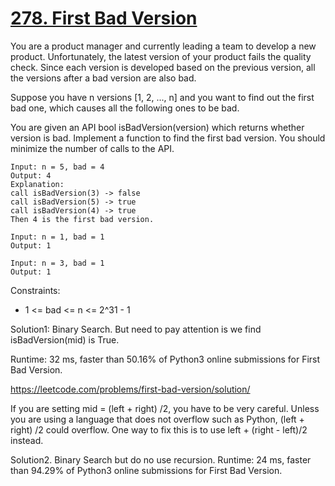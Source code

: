 # [278. First Bad Version](https://leetcode.com/problems/first-bad-version/)

You are a product manager and currently leading a team to develop a new product. Unfortunately, the latest version of your product fails the quality check. Since each version is developed based on the previous version, all the versions after a bad version are also bad.

Suppose you have n versions [1, 2, ..., n] and you want to find out the first bad one, which causes all the following ones to be bad.

You are given an API bool isBadVersion(version) which returns whether version is bad. Implement a function to find the first bad version. You should minimize the number of calls to the API.

```
Input: n = 5, bad = 4
Output: 4
Explanation:
call isBadVersion(3) -> false
call isBadVersion(5) -> true
call isBadVersion(4) -> true
Then 4 is the first bad version.

Input: n = 1, bad = 1
Output: 1

Input: n = 3, bad = 1
Output: 1
```

Constraints:

- 1 <= bad <= n <= 2^31 - 1


Solution1: Binary Search. But need to pay attention is we find isBadVersion(mid) is True.

Runtime: 32 ms, faster than 50.16% of Python3 online submissions for First Bad Version.


https://leetcode.com/problems/first-bad-version/solution/

If you are setting mid = (left + right) /2,  you have to be very careful. Unless you are using a language that does not overflow such as Python, (left + right) /2 could overflow. One way to fix this is to use left + (right - left)/2 instead.

Solution2. Binary Search but do no use recursion. Runtime: 24 ms, faster than 94.29% of Python3 online submissions for First Bad Version.

